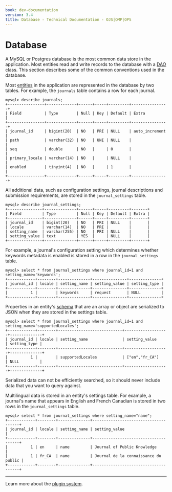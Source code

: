 ```yaml
---
book: dev-documentation
version: 3.4
title: Database - Technical Documentation - OJS|OMP|OPS
---
```


# Database

A MySQL or Postgres database is the most common data store in the application. Most entities read and write records to the database with a [DAO](./architecture-daos) class. This section describes some of the common conventions used in the database.

Most [entities](./architecture-entities) in the application are represented in the database by two tables. For example, the `journals` table contains a row for each journal.

```
mysql> describe journals;
+----------------+-------------+------+-----+---------+----------------+
| Field          | Type        | Null | Key | Default | Extra          |
+----------------+-------------+------+-----+---------+----------------+
| journal_id     | bigint(20)  | NO   | PRI | NULL    | auto_increment |
| path           | varchar(32) | NO   | UNI | NULL    |                |
| seq            | double      | NO   |     | 0       |                |
| primary_locale | varchar(14) | NO   |     | NULL    |                |
| enabled        | tinyint(4)  | NO   |     | 1       |                |
+----------------+-------------+------+-----+---------+----------------+
```

All additional data, such as configuration settings, journal descriptions and submission requirements, are stored in the `journal_settings` table.

```
mysql> describe journal_settings;
+---------------+--------------+------+-----+---------+-------+
| Field         | Type         | Null | Key | Default | Extra |
+---------------+--------------+------+-----+---------+-------+
| journal_id    | bigint(20)   | NO   | PRI | NULL    |       |
| locale        | varchar(14)  | NO   | PRI |         |       |
| setting_name  | varchar(255) | NO   | PRI | NULL    |       |
| setting_value | text         | YES  |     | NULL    |       |
+---------------+--------------+------+-----+---------+-------+
```

For example, a journal's configuration setting which determines whether keywords metadata is enabled is stored in a row in the `journal_settings` table.

```
mysql> select * from journal_settings where journal_id=1 and setting_name='keywords';
+------------+--------+--------------+---------------+--------------+
| journal_id | locale | setting_name | setting_value | setting_type |
+------------+--------+--------------+---------------+--------------+
|          1 |        | keywords     | request       | NULL         |
+------------+--------+--------------+---------------+--------------+
```

Properties in an entity's [schema](./architecture-entities#schema) that are an array or object are serialized to JSON when they are stored in the settings table.

```
mysql> select * from journal_settings where journal_id=1 and setting_name='supportedLocales';
+------------+--------+----------------------------+-------------------+--------------+
| journal_id | locale | setting_name               | setting_value     | setting_type |
+------------+--------+----------------------------+-------------------+--------------+
|          1 |        | supportedLocales           | ["en","fr_CA"]    | NULL         |
+------------+--------+----------------------------+-------------------+--------------+
```

Serialized data can not be efficiently searched, so it should never include data that you want to query against.

Multilingual data is stored in an entity's settings table. For example, a journal's name that appears in English and French Canadian is stored in two rows in the `journal_settings` table.

```
mysql> select * from journal_settings where setting_name="name";
+------------+--------+--------------+--------------------------------------+
| journal_id | locale | setting_name | setting_value                        |
+------------+--------+--------------+--------------------------------------+
|          1 | en     | name         | Journal of Public Knowledge          |
|          1 | fr_CA  | name         | Journal de la connaissance du public |
+------------+--------+--------------+--------------------------------------+
```

---

Learn more about the [plugin system](./architecture-plugins).
